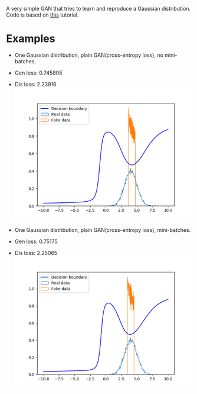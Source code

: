 A very simple GAN that tries to learn and reproduce a Gaussian distribution. Code is based on [this](http://blog.aylien.com/introduction-generative-adversarial-networks-code-tensorflow/) tutorial.

# Examples
 * One Gaussian distribution, plain GAN(cross-entropy loss), no mini-batches.
  * Gen loss: 0.745805
  * Dis loss: 2.23916
![alt tag](https://github.com/melkonyan/toy_gan/blob/master/images/batch.png)

 * One Gaussian distribution, plain GAN(cross-entropy loss), mini-batches.
  * Gen loss: 0.75175
  * Dis loss: 2.25065
![alt tag](https://github.com/melkonyan/toy_gan/blob/master/images/mini_batch.png)
 
